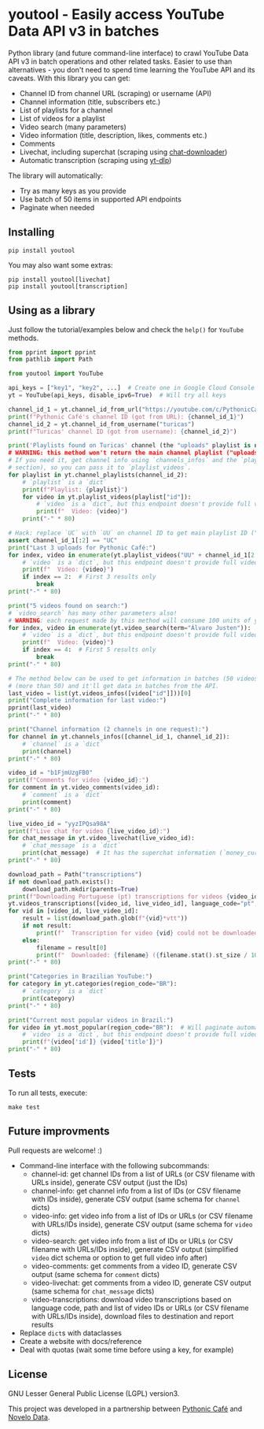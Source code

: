 # youtool - Easily access YouTube Data API v3 in batches

Python library (and future command-line interface) to crawl YouTube Data API v3 in batch operations and other related
tasks. Easier to use than alternatives - you don't need to spend time learning the YouTube API and its caveats. With
this library you can get:

- Channel ID from channel URL (scraping) or username (API)
- Channel information (title, subscribers etc.)
- List of playlists for a channel
- List of videos for a playlist
- Video search (many parameters)
- Video information (title, description, likes, comments etc.)
- Comments
- Livechat, including superchat (scraping using
  [chat-downloader](https://chat-downloader.readthedocs.io/en/latest/))
- Automatic transcription (scraping using [yt-dlp](https://github.com/yt-dlp/yt-dlp))

The library will automatically:

- Try as many keys as you provide
- Use batch of 50 items in supported API endpoints
- Paginate when needed


## Installing


```shell
pip install youtool
```

You may also want some extras:

```shell
pip install youtool[livechat]
pip install youtool[transcription]
```

## Using as a library


Just follow the tutorial/examples below and check the `help()` for `YouTube` methods.

```python
from pprint import pprint
from pathlib import Path

from youtool import YouTube

api_keys = ["key1", "key2", ...]  # Create one in Google Cloud Console
yt = YouTube(api_keys, disable_ipv6=True)  # Will try all keys

channel_id_1 = yt.channel_id_from_url("https://youtube.com/c/PythonicCafe/")
print(f"Pythonic Café's channel ID (got from URL): {channel_id_1}")
channel_id_2 = yt.channel_id_from_username("turicas")
print(f"Turicas' channel ID (got from username): {channel_id_2}")

print('Playlists found on Turicas' channel (the "uploads" playlist is not here):')
# WARNING: this method won't return the main channel playlist ("uploads").
# If you need it, get channel info using `channels_infos` and the `playlist_id` key (or use the hack in the next
# section), so you can pass it to `playlist_videos`.
for playlist in yt.channel_playlists(channel_id_2):
    # `playlist` is a `dict`
    print(f"Playlist: {playlist}")
    for video in yt.playlist_videos(playlist["id"]):
        # `video` is a `dict`, but this endpoint doesn't provide full video information (use `videos_infos` to get them)
        print(f"  Video: {video}")
    print("-" * 80)

# Hack: replace `UC` with `UU` on channel ID to get main playlist ID ("uploads"):
assert channel_id_1[:2] == "UC"
print("Last 3 uploads for Pythonic Café:")
for index, video in enumerate(yt.playlist_videos("UU" + channel_id_1[2:])):
    # `video` is a `dict`, but this endpoint doesn't provide full video information (use `videos_infos` to get them)
    print(f"  Video: {video}")
    if index == 2:  # First 3 results only
        break
print("-" * 80)

print("5 videos found on search:")
# `video_search` has many other parameters also!
# WARNING: each request made by this method will consume 100 units of your quota (out of 10k daily!)
for index, video in enumerate(yt.video_search(term="Álvaro Justen")):  # Will paginate automatically
    # `video` is a `dict`, but this endpoint doesn't provide full video information (use `videos_infos` to get them)
    print(f"  Video: {video}")
    if index == 4:  # First 5 results only
        break
print("-" * 80)

# The method below can be used to get information in batches (50 videos per request) - you can pass a list of video IDs
# (more than 50) and it'll get data in batches from the API.
last_video = list(yt.videos_infos([video["id"]]))[0]
print("Complete information for last video:")
pprint(last_video)
print("-" * 80)

print("Channel information (2 channels in one request):")
for channel in yt.channels_infos([channel_id_1, channel_id_2]):
    # `channel` is a `dict`
    print(channel)
print("-" * 80)

video_id = "b1FjmUzgFB0"
print(f"Comments for video {video_id}:")
for comment in yt.video_comments(video_id):
    # `comment` is a `dict`
    print(comment)
print("-" * 80)

live_video_id = "yyzIPQsa98A"
print(f"Live chat for video {live_video_id}:")
for chat_message in yt.video_livechat(live_video_id):
    # `chat_message` is a `dict`
    print(chat_message)  # It has the superchat information (`money_currency` and `money_amount` keys)
print("-" * 80)

download_path = Path("transcriptions")
if not download_path.exists():
    download_path.mkdir(parents=True)
print(f"Downloading Portuguese (pt) transcriptions for videos {video_id} and {live_video_id} - saving at {download_path.absolute()}")
yt.videos_transcriptions([video_id, live_video_id], language_code="pt", path=download_path)
for vid in [video_id, live_video_id]:
    result = list(download_path.glob(f"{vid}*vtt"))
    if not result:
        print(f"  Transcription for video {vid} could not be downloaded.")
    else:
        filename = result[0]
        print(f"  Downloaded: {filename} ({filename.stat().st_size / 1024:.1f} KiB)")
print("-" * 80)

print("Categories in Brazilian YouTube:")
for category in yt.categories(region_code="BR"):
    # `category` is a `dict`
    print(category)
print("-" * 80)

print("Current most popular videos in Brazil:")
for video in yt.most_popular(region_code="BR"):  # Will paginate automatically
    # `video` is a `dict`, but this endpoint doesn't provide full video information (use `videos_infos` to get them)
    print(f"{video['id']} {video['title']}")
print("-" * 80)
```

## Tests

To run all tests, execute:

```shell
make test
```

## Future improvments

Pull requests are welcome! :)

- Command-line interface with the following subcommands:
  - channel-id: get channel IDs from a list of URLs (or CSV filename with URLs inside), generate CSV output (just the
    IDs)
  - channel-info: get channel info from a list of IDs (or CSV filename with IDs inside), generate CSV output (same
    schema for `channel` dicts)
  - video-info: get video info from a list of IDs or URLs (or CSV filename with URLs/IDs inside), generate CSV output
    (same schema for `video` dicts)
  - video-search: get video info from a list of IDs or URLs (or CSV filename with URLs/IDs inside), generate CSV output
    (simplified `video` dict schema or option to get full video info after)
  - video-comments: get comments from a video ID, generate CSV output (same schema for `comment` dicts)
  - video-livechat: get comments from a video ID, generate CSV output (same schema for `chat_message` dicts)
  - video-transcriptions: download video transcriptions based on language code, path and list of video IDs or URLs (or
    CSV filename with URLs/IDs inside), download files to destination and report results
- Replace `dict`s with dataclasses
- Create a website with docs/reference
- Deal with quotas (wait some time before using a key, for example)


## License

GNU Lesser General Public License (LGPL) version3.

This project was developed in a partnership between [Pythonic Café](https://pythonic.cafe/) and [Novelo
Data](https://novelo.io/).
